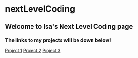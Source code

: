# nextLevelCoding
## Welcome to Isa's Next Level Coding page
### The links to my projects will be down below!

[Project 1](project1/index.html)
[Project 2](project2/index.html)
[Project 3](Digital%20Forms/index.html)